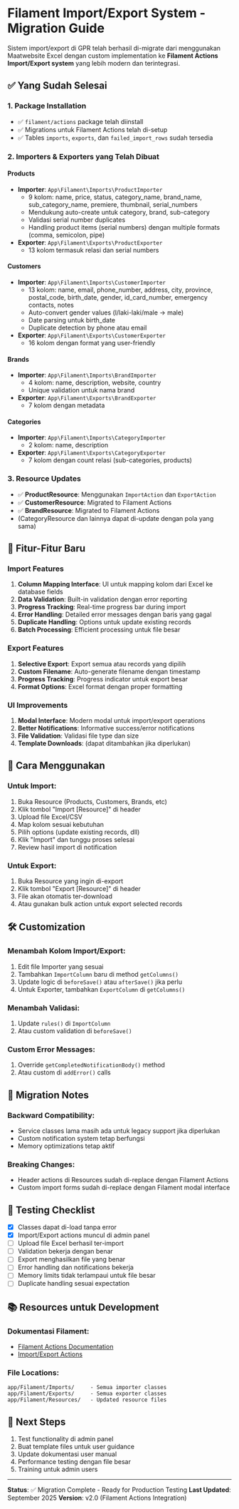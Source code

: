 # Filament Import/Export System - Migration Guide

Sistem import/export di GPR telah berhasil di-migrate dari menggunakan Maatwebsite Excel dengan custom implementation ke **Filament Actions Import/Export system** yang lebih modern dan terintegrasi.

## ✅ Yang Sudah Selesai

### 1. Package Installation
- ✅ `filament/actions` package telah diinstall
- ✅ Migrations untuk Filament Actions telah di-setup
- ✅ Tables `imports`, `exports`, dan `failed_import_rows` sudah tersedia

### 2. Importers & Exporters yang Telah Dibuat

#### Products
- **Importer**: `App\Filament\Imports\ProductImporter`
  - 9 kolom: name, price, status, category_name, brand_name, sub_category_name, premiere, thumbnail, serial_numbers
  - Mendukung auto-create untuk category, brand, sub-category
  - Validasi serial number duplicates
  - Handling product items (serial numbers) dengan multiple formats (comma, semicolon, pipe)
- **Exporter**: `App\Filament\Exports\ProductExporter`
  - 13 kolom termasuk relasi dan serial numbers

#### Customers 
- **Importer**: `App\Filament\Imports\CustomerImporter`
  - 13 kolom: name, email, phone_number, address, city, province, postal_code, birth_date, gender, id_card_number, emergency contacts, notes
  - Auto-convert gender values (l/laki-laki/male → male)
  - Date parsing untuk birth_date
  - Duplicate detection by phone atau email
- **Exporter**: `App\Filament\Exports\CustomerExporter`
  - 16 kolom dengan format yang user-friendly

#### Brands
- **Importer**: `App\Filament\Imports\BrandImporter` 
  - 4 kolom: name, description, website, country
  - Unique validation untuk nama brand
- **Exporter**: `App\Filament\Exports\BrandExporter`
  - 7 kolom dengan metadata

#### Categories
- **Importer**: `App\Filament\Imports\CategoryImporter`
  - 2 kolom: name, description
- **Exporter**: `App\Filament\Exports\CategoryExporter` 
  - 7 kolom dengan count relasi (sub-categories, products)

### 3. Resource Updates
- ✅ **ProductResource**: Menggunakan `ImportAction` dan `ExportAction` 
- ✅ **CustomerResource**: Migrated to Filament Actions
- ✅ **BrandResource**: Migrated to Filament Actions
- (CategoryResource dan lainnya dapat di-update dengan pola yang sama)

## 🎯 Fitur-Fitur Baru

### Import Features
1. **Column Mapping Interface**: UI untuk mapping kolom dari Excel ke database fields
2. **Data Validation**: Built-in validation dengan error reporting
3. **Progress Tracking**: Real-time progress bar during import
4. **Error Handling**: Detailed error messages dengan baris yang gagal
5. **Duplicate Handling**: Options untuk update existing records
6. **Batch Processing**: Efficient processing untuk file besar

### Export Features  
1. **Selective Export**: Export semua atau records yang dipilih
2. **Custom Filename**: Auto-generate filename dengan timestamp
3. **Progress Tracking**: Progress indicator untuk export besar
4. **Format Options**: Excel format dengan proper formatting

### UI Improvements
1. **Modal Interface**: Modern modal untuk import/export operations
2. **Better Notifications**: Informative success/error notifications
3. **File Validation**: Validasi file type dan size
4. **Template Downloads**: (dapat ditambahkan jika diperlukan)

## 🔧 Cara Menggunakan

### Untuk Import:
1. Buka Resource (Products, Customers, Brands, etc)
2. Klik tombol "Import [Resource]" di header
3. Upload file Excel/CSV
4. Map kolom sesuai kebutuhan
5. Pilih options (update existing records, dll)
6. Klik "Import" dan tunggu proses selesai
7. Review hasil import di notification

### Untuk Export:
1. Buka Resource yang ingin di-export
2. Klik tombol "Export [Resource]" di header  
3. File akan otomatis ter-download
4. Atau gunakan bulk action untuk export selected records

## 🛠 Customization

### Menambah Kolom Import/Export:
1. Edit file Importer yang sesuai
2. Tambahkan `ImportColumn` baru di method `getColumns()`
3. Update logic di `beforeSave()` atau `afterSave()` jika perlu
4. Untuk Exporter, tambahkan `ExportColumn` di `getColumns()`

### Menambah Validasi:
1. Update `rules()` di `ImportColumn`  
2. Atau custom validation di `beforeSave()`

### Custom Error Messages:
1. Override `getCompletedNotificationBody()` method
2. Atau custom di `addError()` calls

## 📝 Migration Notes

### Backward Compatibility:
- Service classes lama masih ada untuk legacy support jika diperlukan
- Custom notification system tetap berfungsi
- Memory optimizations tetap aktif

### Breaking Changes:
- Header actions di Resources sudah di-replace dengan Filament Actions
- Custom import forms sudah di-replace dengan Filament modal interface

## 🧪 Testing Checklist

- [x] Classes dapat di-load tanpa error
- [x] Import/Export actions muncul di admin panel  
- [ ] Upload file Excel berhasil ter-import
- [ ] Validation bekerja dengan benar
- [ ] Export menghasilkan file yang benar
- [ ] Error handling dan notifications bekerja
- [ ] Memory limits tidak terlampaui untuk file besar
- [ ] Duplicate handling sesuai expectation

## 📚 Resources untuk Development

### Dokumentasi Filament:
- [Filament Actions Documentation](https://filamentphp.com/docs/3.x/actions/overview)
- [Import/Export Actions](https://filamentphp.com/docs/3.x/actions/prebuilt-actions/import)

### File Locations:
```
app/Filament/Imports/     - Semua importer classes
app/Filament/Exports/     - Semua exporter classes  
app/Filament/Resources/   - Updated resource files
```

## 🚀 Next Steps

1. Test functionality di admin panel
2. Buat template files untuk user guidance
3. Update dokumentasi user manual
4. Performance testing dengan file besar  
5. Training untuk admin users

---

**Status**: ✅ Migration Complete - Ready for Production Testing
**Last Updated**: September 2025
**Version**: v2.0 (Filament Actions Integration)
